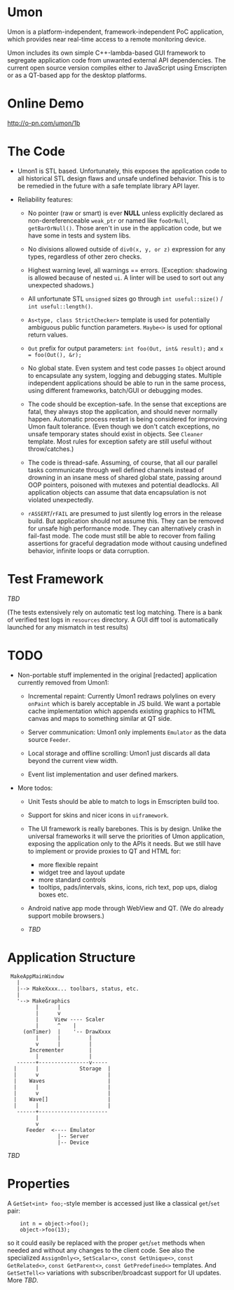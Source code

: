 
# Umon

Umon is a platform-independent, framework-independent PoC application, which provides near real-time access to a remote monitoring device.

Umon includes its own simple C++-lambda-based GUI framework to segregate application code from unwanted external API dependencies. The current open source version compiles either to JavaScript using Emscripten or as a QT-based app for the desktop platforms.

# Online Demo

http://o-pn.com/umon/1b

# The Code

* Umon1 is STL based. Unfortunately, this exposes the application code to all historical STL design flaws and unsafe undefined behavior. This is to be remedied in the future with a safe template library API layer.

* Reliability features:

  * No pointer (raw or smart) is ever **NULL** unless explicitly declared as non-dereferenceable `weak_ptr` or named like `fooOrNull`, `getBarOrNull()`. Those aren't in use in the application code, but we have some in tests and system libs.

  * No divisions allowed outside of `div0(x, y, or z)` expression for any types, regardless of other zero checks.

  * Highest warning level, all warnings == errors. (Exception: shadowing is allowed because of nested `ui`. A linter will be used to sort out any unexpected shadows.)

  * All unfortunate STL `unsigned` sizes go through `int useful::size()` / `int useful::length()`.

  * `As<type, class StrictChecker>` template is used for potentially ambiguous public function parameters. `Maybe<>` is used for optional return values.

  * `Out` prefix for output parameters: `int foo(Out, int& result);` and `x = foo(Out(), &r);`

  * No global state. Even system and test code passes `Io` object around to encapsulate any system, logging and debugging states. Multiple independent applications should be able to run in the same process, using different frameworks, batch/GUI or debugging modes.

  * The code should be exception-safe. In the sense that exceptions are fatal, they always stop the application, and should never normally happen. Automatic process restart is being considered for improving Umon fault tolerance. (Even though we don't catch exceptions, no unsafe temporary states should exist in objects. See `Cleaner` template. Most rules for exception safety are still useful without throw/catches.)

  * The code is thread-safe. Assuming, of course, that all our parallel tasks communicate through well defined channels instead of drowning in an insane mess of shared global state, passing around OOP pointers, poisoned with mutexes and potential deadlocks. All application objects can assume that data encapsulation is not violated unexpectedly.

  * `rASSERT`/`rFAIL` are presumed to just silently log errors in the release build. But application should not assume this. They can be removed for unsafe high performance mode. They can alternatively crash in fail-fast mode. The code must still be able to recover from failing assertions for graceful degradation mode without causing undefined behavior, infinite loops or data corruption.

# Test Framework

*TBD*

(The tests extensively rely on automatic test log matching. There is a bank of verified test logs in `resources` directory. A GUI diff tool is automatically launched for any mismatch in test results)

# TODO

* Non-portable stuff implemented in the original [redacted] application currently removed from Umon1:

  * Incremental repaint: Currently Umon1 redraws polylines on every `onPaint` which is barely acceptable in JS build. We want a portable cache implementation which appends existing graphics to HTML canvas and maps to something similar at QT side.

  * Server communication: Umon1 only implements `Emulator` as the data source `Feeder`.

  * Local storage and offline scrolling: Umon1 just discards all data beyond the current view width.

  * Event list implementation and user defined markers.

* More todos:

  * Unit Tests should be able to match to logs in Emscripten build too.

  * Support for skins and nicer icons in `uiframework`.

  * The UI framework is really barebones. This is by design. Unlike the universal frameworks it will serve the priorities of Umon application, exposing the application only to the APIs it needs. But we still have to implement or provide proxies to QT and HTML for:
    * more flexible repaint 
    * widget tree and layout update
    * more standard controls
    * tooltips, pads/intervals, skins, icons, rich text, pop ups, dialog boxes etc.

  * Android native app mode through WebView and QT. (We do already support mobile browsers.)

  * *TBD*

# Application Structure

```
 MakeAppMainWindow
   |
   |--> MakeXxxx... toolbars, status, etc.
   |
   '--> MakeGraphics
         |      |
         |      v
         |     View ---- Scaler
         |      ^    |
     (onTimer)  |    '-- DrawXxxx
         |      |         |
         v      |         |
       Incrementer        |
         |                |
   ------+----------------v-----
  |      |             Storage  |
  |      v                      |
  |    Waves                    |
  |      |                      |
  |      v                      |
  |    Wave[]                   |
  |      |                      |
   ------+----------------------
         |
         v
      Feeder  <---- Emulator
                |-- Server
                |-- Device
```
    
*TBD*

# Properties 

A `GetSet<int> foo;`-style member is accessed just like a classical `get`/`set` pair:
```
    int n = object->foo();
    object->foo(13);
```
so it could easily be replaced with the proper `get`/`set` methods when needed and without any changes to the client code. See also the specialized `AssignOnly<>`, `SetScalar<>`, `const GetUnique<>`, `const GetRelated<>`, `const GetParent<>`, `const GetPredefined<>` templates. And `GetSetTell<>` variations with subscriber/broadcast support for UI updates. More *TBD*.
